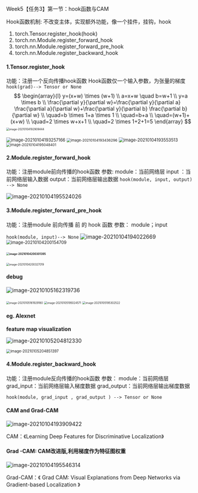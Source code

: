 Week5【任务3】第一节：hook函数与CAM

Hook函数机制: 不改变主体，实现额外功能，像一个挂件，挂钩，hook
1. torch.Tensor.register_hook(hook)
2. torch.nn.Module.register_forward_hook
3. torch.nn.Module.register_forward_pre_hook
4. torch.nn.Module.register_backward_hook

#### **1.Tensor.register_hook**
功能：注册一个反向传播hook函数
Hook函数仅一个输入参数，为张量的梯度
`hook(grad)--> Tensor or None`
$$
\begin{array}{l}
y=(x+w) \times (w+1) \\
a=x+w \quad b=w+1 \\
y=a \times b \\
\frac{\partial y}{\partial w}=\frac{\partial y}{\partial a} \frac{\partial a}{\partial w}+\frac{\partial y}{\partial b} \frac{\partial b}{\partial w} \\
\quad=b \times 1+a \times 1 \\
\quad=b+a \\
\quad=(w+1)+(x+w) \\
\quad=2 \times w+x+1 \\
\quad=2 \times 1+2+1=5
\end{array}
$$
<img src="Week5%E3%80%90%E4%BB%BB%E5%8A%A13%E3%80%91%E7%AC%AC%E4%B8%80%E8%8A%82%EF%BC%9Ahook%E5%87%BD%E6%95%B0%E4%B8%8ECAM.assets/image-20210104192909444.png" alt="image-20210104192909444" style="zoom:50%;" />

<img src="Week5%E3%80%90%E4%BB%BB%E5%8A%A13%E3%80%91%E7%AC%AC%E4%B8%80%E8%8A%82%EF%BC%9Ahook%E5%87%BD%E6%95%B0%E4%B8%8ECAM.assets/image-20210104193257166.png" alt="image-20210104193257166" style="zoom:80%;" />

<img src="Week5%E3%80%90%E4%BB%BB%E5%8A%A13%E3%80%91%E7%AC%AC%E4%B8%80%E8%8A%82%EF%BC%9Ahook%E5%87%BD%E6%95%B0%E4%B8%8ECAM.assets/image-20210104193436296.png" alt="image-20210104193436296" style="zoom:67%;" />

<img src="Week5%E3%80%90%E4%BB%BB%E5%8A%A13%E3%80%91%E7%AC%AC%E4%B8%80%E8%8A%82%EF%BC%9Ahook%E5%87%BD%E6%95%B0%E4%B8%8ECAM.assets/image-20210104193553513.png" alt="image-20210104193553513" style="zoom: 80%;" />

<img src="Week5%E3%80%90%E4%BB%BB%E5%8A%A13%E3%80%91%E7%AC%AC%E4%B8%80%E8%8A%82%EF%BC%9Ahook%E5%87%BD%E6%95%B0%E4%B8%8ECAM.assets/image-20210104195048401.png" alt="image-20210104195048401" style="zoom: 67%;" />

#### 2.Module.register_forward_hook
功能：注册module前向传播的hook函数
参数:
module：当前网络层
input ：当前网络层输入数据
output：当前网络层输出数据
`hook(module, input, output) --> None`

![image-20210104195524026](Week5%E3%80%90%E4%BB%BB%E5%8A%A13%E3%80%91%E7%AC%AC%E4%B8%80%E8%8A%82%EF%BC%9Ahook%E5%87%BD%E6%95%B0%E4%B8%8ECAM.assets/image-20210104195524026.png)

#### 3.Module.register_forward_pre_hook

功能：注册module 前向传播 前 的 hook 函数
参数： module；input

`hook(module, input)--> None`
<img src="Week5%E3%80%90%E4%BB%BB%E5%8A%A13%E3%80%91%E7%AC%AC%E4%B8%80%E8%8A%82%EF%BC%9Ahook%E5%87%BD%E6%95%B0%E4%B8%8ECAM.assets/image-20210104194022669.png" alt="image-20210104194022669"  />
<img src="Week5%E3%80%90%E4%BB%BB%E5%8A%A13%E3%80%91%E7%AC%AC%E4%B8%80%E8%8A%82%EF%BC%9Ahook%E5%87%BD%E6%95%B0%E4%B8%8ECAM.assets/image-20210104200154709.png" alt="image-20210104200154709" style="zoom:80%;" />

#### <img src="Week5%E3%80%90%E4%BB%BB%E5%8A%A13%E3%80%91%E7%AC%AC%E4%B8%80%E8%8A%82%EF%BC%9Ahook%E5%87%BD%E6%95%B0%E4%B8%8ECAM.assets/image-20210104200301395.png" alt="image-20210104200301395" style="zoom: 50%;" />

<img src="Week5%E3%80%90%E4%BB%BB%E5%8A%A13%E3%80%91%E7%AC%AC%E4%B8%80%E8%8A%82%EF%BC%9Ahook%E5%87%BD%E6%95%B0%E4%B8%8ECAM.assets/image-20210104200327019.png" alt="image-20210104200327019" style="zoom: 50%;" />

#### debug

![image-20210105162319736](Week5%E3%80%90%E4%BB%BB%E5%8A%A13%E3%80%91%E7%AC%AC%E4%B8%80%E8%8A%82%EF%BC%9Ahook%E5%87%BD%E6%95%B0%E4%B8%8ECAM.assets/image-20210105162319736.png)

<img src="C:%5CUsers%5C86182%5CAppData%5CRoaming%5CTypora%5Ctypora-user-images%5Cimage-20210105161929180.png" alt="image-20210105161929180" style="zoom: 50%;" />

<img src="file://C:\Users\86182\AppData\Roaming\Typora\typora-user-images\image-20210105195024571.png?lastModify=1609850779" alt="image-20210105195024571" style="zoom: 50%;" />

<img src="file://C:\Users\86182\AppData\Roaming\Typora\typora-user-images\image-20210105195302522.png?lastModify=1609850798" alt="image-20210105195302522" style="zoom:50%;" />

#### eg. Alexnet

**feature map visualization**

![image-20210105204812330](Week5%E3%80%90%E4%BB%BB%E5%8A%A13%E3%80%91%E7%AC%AC%E4%B8%80%E8%8A%82%EF%BC%9Ahook%E5%87%BD%E6%95%B0%E4%B8%8ECAM.assets/image-20210105204812330.png)

<img src="C:%5CUsers%5C86182%5CAppData%5CRoaming%5CTypora%5Ctypora-user-images%5Cimage-20210105204851397.png" alt="image-20210105204851397" style="zoom:70%;" />

#### 4.Module.register_backward_hook

功能：注册module反向传播的hook函数
参数：
module：当前网络层
grad_input：当前网络层输入梯度数据
grad_output：当前网络层输出梯度数据

`hook(module, grad_input , grad_output ) --> Tensor or None`



#### CAM and Grad-CAM

![image-20210104193909422](Week5%E3%80%90%E4%BB%BB%E5%8A%A13%E3%80%91%E7%AC%AC%E4%B8%80%E8%8A%82%EF%BC%9Ahook%E5%87%BD%E6%95%B0%E4%B8%8ECAM.assets/image-20210104193909422.png)

CAM：《Learning Deep Features for Discriminative Localization》

#### Grad -CAM: CAM改进版,利用梯度作为特征图权重

![image-20210104195546314](Week5%E3%80%90%E4%BB%BB%E5%8A%A13%E3%80%91%E7%AC%AC%E4%B8%80%E8%8A%82%EF%BC%9Ahook%E5%87%BD%E6%95%B0%E4%B8%8ECAM.assets/image-20210104195546314.png)

Grad-CAM：《 Grad CAM: Visual Explanations from Deep Networks via Gradient-based Localization 》

